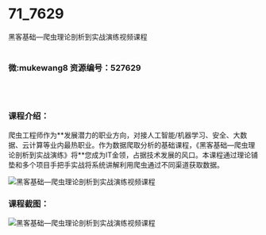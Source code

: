 # 71_7629
黑客基础—爬虫理论剖析到实战演练视频课程
<br/></br>
<h3>微:mukewang8 资源编号：527629</h3>
<br/></br>
<h3>课程介绍：</h3>
<p>爬虫工程师作为**发展潜力的职业方向，对接人工智能/机器学习、安全、大数据、云计算等业内最热职业。作为数据爬取分析的基础课程，《黑客基础—<a title="查看与 爬虫理论 相关的文章" target="_blank">爬虫理论</a>剖析到实战演练》将**您成为IT金领，占据技术发展的风口。本课程通过理论铺垫和多个项目手把手实战将系统讲解利用爬虫通过不同渠道获取数据。</p>
<p><img src="https://www.ko996.com/wp-content/uploads/img/2019/10/2-7-300x169.png" alt="黑客基础—爬虫理论剖析到实战演练视频课程"></p>
<div class="info-desc">
<h3>课程截图：</h3>
<p><img src="https://www.ko996.com/wp-content/uploads/img/2019/10/1-14.png" alt="黑客基础—爬虫理论剖析到实战演练视频课程"></p>
<p>&nbsp;</p>


			
</div>
